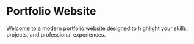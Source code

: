 # Portfolio Website

Welcome to a modern portfolio website designed to highlight your skills, projects, and professional experiences.
